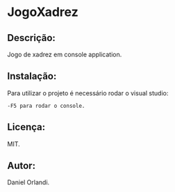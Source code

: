 # JogoXadrez

## Descrição: 
Jogo de xadrez em console application.

## Instalação:
Para utilizar o projeto é necessário rodar o visual studio:
```
-F5 para rodar o console.
```
## Licença:
MIT.

## Autor:
Daniel Orlandi.
